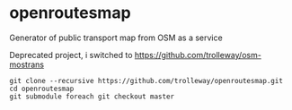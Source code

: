 # openroutesmap
Generator of public transport map from OSM as a service

Deprecated project, i switched to https://github.com/trolleway/osm-mostrans

```
git clone --recursive https://github.com/trolleway/openroutesmap.git
cd openroutesmap
git submodule foreach git checkout master
```
